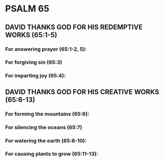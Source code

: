 ---
---
# PSALM 65 
## DAVID THANKS GOD FOR HIS REDEMPTIVE WORKS (65:1-5) 
###  For answering prayer (65:1-2, 5): 
###  For forgiving sin (65:3) 
###  For imparting joy (65:4): 
## DAVID THANKS GOD FOR HIS CREATIVE WORKS (65:6-13) 
###  For forming the mountains (65:6): 
###  For silencing the oceans (65:7) 
###  For watering the earth (65:8-10): 
###  For causing plants to grow (65:11-13): 
